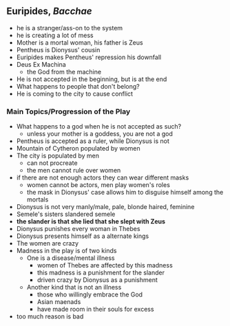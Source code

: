  





## Euripides, *Bacchae*

- he is a stranger/ass-on to the system 
- he is creating a lot of mess
- Mother is a mortal woman, his father is Zeus
- Pentheus is Dionysus' cousin
- Euripides makes Pentheus' repression his downfall
- Deus Ex Machina
  - the God from the machine
- He is not accepted in the beginning, but is at the  end
- What happens to people that don't belong?
- He is coming to the city to cause conflict

### Main Topics/Progression of the Play

- What happens to a god when he is not accepted as such?
  - unless your mother is a goddess, you are not a god
- Pentheus is accepted as a ruler, while Dionysus is not
- Mountain of Cytheron populated by women
- The city is populated by men
  - can not procreate
  - the men cannot rule over women
- if there are not enough actors they can wear different masks
  - women cannot be actors, men play women's roles
  - the mask in Dionysus' case allows him to disguise himself among the mortals
- Dionysus is not very manly/male, pale, blonde haired, feminine
- Semele's sisters slandered semele
- **the slander is that she lied that she slept with Zeus** 
- Dionysus punishes every woman in Thebes
- Dionysus presents himself as a alternate kings
- The women are crazy
- Madness in the play is of two kinds
  - One is a disease/mental illness
    - women of Thebes are affected by this madness
    - this madness is a punishment for the slander
    - driven crazy by Dionysus as a punishment
  - Another kind that is not an illness
    - those who willingly embrace the God
    - Asian maenads
    - have made room in their souls for excess
- too much reason is bad
